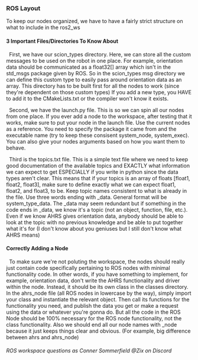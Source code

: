 ### ROS Layout ###

  To keep our nodes organized, we have to have a fairly strict structure on what to include in the ros2_ws

#### 3 Important Files/Directories To Know About ####

&nbsp; First, we have our scion_types directory. Here, we can store all the custom messages to be used on the robot in one place. For example, orientation data should be communicated as a float32[] array which isn't in the std_msgs package given by ROS. So in the scion_types msg directory we can define this custom type to easily pass around orientation data as an array. This directory has to be built first for all the nodes to work (since they're dependent on those custom types) If you add a new type, you HAVE to add it to the CMakeLists.txt or the compiler won't know it exists.

&nbsp; Second, we have the launch.py file. This is so we can spin all our nodes from one place. If you ever add a node to the workspace, after testing that it works, make sure to put your node in the launch file. Use the current nodes as a reference. You need to specify the package it came from and the executable name (try to keep these consisent system_node, system_exec). You can also give your nodes arguments based on how you want them to behave.

&nbsp; Third is the topics.txt file. This is a simple text file where we need to keep good documentation of the available topics and EXACTLY what information we can expect to get ESPECIALLY if you write in python since the data types aren't clear. This means that if your topics is an array of floats [float1, float2, float3], make sure to define exactly what we can expect float1, float2, and float3, to be. Keep topic names consistent to what is already in the file. Use three words ending with _data. General format will be system_type_data. The _data may seem redundant but if something in the code ends in _data, we know it's a topic (not an object, function, file, etc.). Even if we know AHRS gives orientation data, anybody should be able to look at the topic with no previous knowledge and be able to put together what it's for (I don't know about you geniuses but I still don't know what AHRS means)

#### Correctly Adding a Node ####

&nbsp; To make sure we're not poluting the workspace, the nodes should really just contain code specifically pertaining to ROS nodes with minimal functionality code. In other words, if you have something to implement, for example, orientation data, don't write the AHRS functionality and driver within the node. Instead, it should be its own class in the classes directory. In the ahrs_node file (all ROS nodes in lowercase by the way), simply import your class and instantiate the relevant object. Then call its functions for the functionality you need, and publish the data you get or make a request using the data or whatever you're gonna do. But all the code in the ROS Node should be 100% necessary for the ROS node functionality, not the class functionality. Also we should end all our node names with _node because it just keeps things clear and obvious. (For example, big difference between ahrs and ahrs_node)
    
###### ROS workspace questions as Conner Sommerfield @Zix on Discord ######
